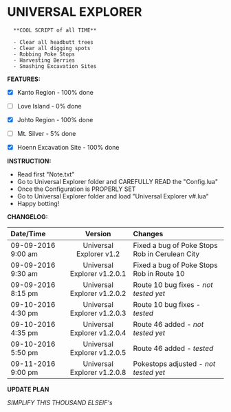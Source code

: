 
# UNIVERSAL EXPLORER



      **COOL SCRIPT of all TIME**

      - Clear all headbutt trees
      - Clear all digging spots
      - Robbing Poke Stops
      - Harvesting Berries
      - Smashing Excavation Sites

**FEATURES:**

- [x] Kanto Region - 100% done
- [ ] Love Island - 0% done
- [x] Johto Region - 100% done
- [ ] Mt. Silver - 5% done
- [x] Hoenn Excavation Site - 100% done


**INSTRUCTION:**

+ Read first "Note.txt"
+ Go to Universal Explorer folder and CAREFULLY READ the "Config.lua"
+ Once the Configuration is PROPERLY SET
+ Go to Universal Explorer folder and load "Universal Explorer v#.lua"
+ Happy botting!


**CHANGELOG:**

| Date/Time | Version | Changes |
| :---         |     :---:      | :---         |
| 09-09-2016 9:00 am | Universal Explorer v1.2 | Fixed a bug of Poke Stops Rob in Cerulean City |
| 09-09-2016 9:30 am| Universal Explorer v1.2.0.1 | Fixed a bug of Poke Stops Rob in Route 10 |
| 09-09-2016 8:15 pm| Universal Explorer v1.2.0.2 | Route 10 bug fixes - *not tested yet* |
| 09-10-2016 4:30 pm| Universal Explorer v1.2.0.3 | Route 10 bug fixes - *tested* |
| 09-10-2016 4:35 pm| Universal Explorer v1.2.0.4 | Route 46 added - *not tested yet* |
| 09-10-2016 5:50 pm| Universal Explorer v1.2.0.5 | Route 46 added - *tested* |
| 09-11-2016 9:00 pm| Universal Explorer v1.2.0.8 | Pokestops adjusted - *not tested yet* |

**UPDATE PLAN**

*SIMPLIFY THIS THOUSAND ELSEIF's*

